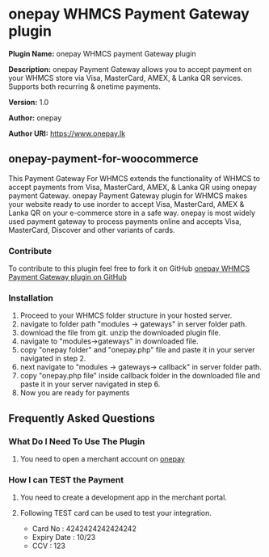 # onepay WHMCS Payment Gateway plugin

**Plugin Name:** onepay WHMCS payment Gateway plugin

**Description:** onepay Payment Gateway allows you to accept payment on your WHMCS store via Visa, MasterCard, AMEX, & Lanka QR services. Supports both recurring & onetime payments.

**Version:** 1.0

**Author:** onepay 

**Author URI:** https://www.onepay.lk



## onepay-payment-for-woocommerce
This Payment Gateway For WHMCS extends the functionality of WHMCS to accept payments from Visa, MasterCard, AMEX, & Lanka QR using onepay payment Gateway. onepay Payment Gateway plugin for WHMCS makes your website ready to use inorder to accept Visa, MasterCard, AMEX & Lanka QR on your e-commerce store in a safe way.   onepay is most widely used payment gateway to process payments online and accepts Visa, MasterCard, Discover and other variants of cards.

### Contribute
To contribute to this plugin feel free to fork it on GitHub [onepay WHMCS Payment Gateway plugin on GitHub](https://github.com/VidulaDakshitha/onepay-WHMCS)

### Installation
1. 	Proceed to your WHMCS folder structure in your hosted server.
2.  navigate to folder path "modules -> gateways" in server folder path.
3.  download the file from git. unzip the downloaded plugin file.
4. 	navigate to "modules->gateways" in downloaded file.
5. 	copy "onepay folder" and "onepay.php" file and paste it in your server navigated in step 2.
6.	next navigate to "modules -> gateways-> callback" in server folder path.
7. 	copy "onepay.php file" inside callback folder in the downloaded file and paste it in your server navigated in step 6.
8.  Now you are ready for payments 



## Frequently Asked Questions


### What Do I Need To Use The Plugin

1.	You need to open a merchant account on [onepay](https://merchant-v2.onepay.lk/#/login)

### How I can TEST the Payment
1.	You need to create a development app in the merchant portal.

2. Following TEST card can be used to test your integration.
    * Card No : 4242424242424242
    * Expiry Date : 10/23
    * CCV : 123

